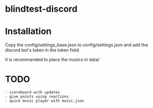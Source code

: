 # blindtest-discord


# Installation
Copy the config/settings_base.json to config/settings.json
and add the discord bot's token in the token field.

It is recommanded to place the musics in data/

# TODO
    - scoreboard with updates
    - give points using reactions
    - quick music player with music.json
